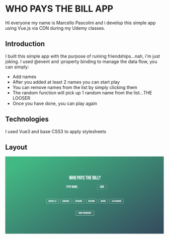 # WHO PAYS THE BILL APP

Hi everyone my name is Marcello Pascolini and i develop this simple app using Vue.js via CDN during my Udemy classes.

## Introduction

I built this simple app with the purpose of ruining friendships...nah, i'm just joking.
I used @event and :property binding to manage the data flow, you can simply:
- Add names 
- After you added at least 2 names you can start play
- You can remove names from the list by simply clicking them
- The random function will pick up 1 random name from the list...THE LOOSER
- Once you have done, you can play again

## Technologies

I used Vue3 and base CSS3 to apply stylesheets

## Layout

![This is and image](./images/whopays.png)